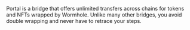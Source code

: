 Portal is a bridge that offers unlimited transfers across chains for tokens and NFTs wrapped by Wormhole. Unlike many other bridges, you avoid double wrapping and never have to retrace your steps.